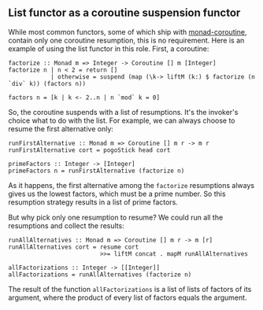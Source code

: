 ## List functor as a coroutine suspension functor

While most common functors, some of which ship with [monad-coroutine](), contain only one coroutine resumption, this is no requirement. Here is an example of using the list functor in this role. First, a coroutine:

    factorize :: Monad m => Integer -> Coroutine [] m [Integer]
    factorize n | n < 2 = return []
                | otherwise = suspend (map (\k-> liftM (k:) $ factorize (n `div` k)) (factors n))

    factors n = [k | k <- 2..n | n `mod` k = 0]

So, the coroutine suspends with a list of resumptions. It's the invoker's choice what to do with the list. For example, we can always choose to resume the first alternative only:

    runFirstAlternative :: Monad m => Coroutine [] m r -> m r
    runFirstAlternative cort = pogoStick head cort

    primeFactors :: Integer -> [Integer]
    primeFactors n = runFirstAlternative (factorize n)

As it happens, the first alternative among the `factorize` resumptions always gives us the lowest factors, which must be a prime number. So this resumption strategy results in a list of prime factors.

But why pick only one resumption to resume? We could run all the resumptions and collect the results:

    runAllAlternatives :: Monad m => Coroutine [] m r -> m [r]
    runAllAlternatives cort = resume cort
                              >>= liftM concat . mapM runAllAlternatives

    allFactorizations :: Integer -> [[Integer]]
    allFactorizations = runAllAlternatives (factorize n)

The result of the function `allFactorizations` is a list of lists of factors of its argument, where the product of every list of factors equals the argument.
